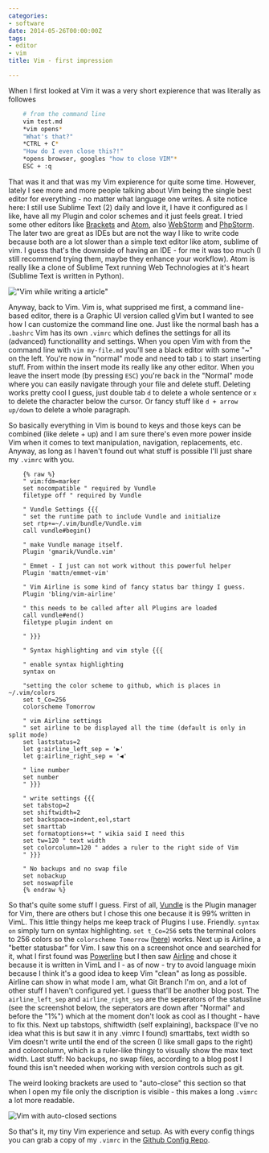 ```yaml
---
categories:
- software
date: 2014-05-26T00:00:00Z
tags:
- editor
- vim
title: Vim - first impression

---
```


When I first looked at Vim it was a very short expierence that was literally as followes
```bash 
	# from the command line
	vim test.md
	*vim opens*
	"What's that?"
	*CTRL + C* 
	"How do I even close this?!"
	*opens browser, googles "how to close VIM"*
	ESC + :q
```

That was it and that was my Vim expierence for quite some time. However, lately I see more and more people talking
about Vim being the single best editor for everything - no matter what language one writes. A site notice here: I
still use Sublime Text (2) daily and love it, I have it configured as I like, have all my Plugin and color schemes
and it just feels great. I tried some other editors like [Brackets](/brackets-vs-sublime-text/) and
[Atom](https://atom.io), also [WebStorm](http://www.jetbrains.com/webstorm/) and [PhpStorm](http://www.jetbrains.com/phpstorm/). The later two are great as IDEs but are not the way I like to write code because both are a lot slower than a
simple text editor like atom, sublime of vim. I guess that's the downside of having an IDE - for me it was too much (I still recommend
trying them, maybe they enhance your workflow). Atom is really like a  clone of Sublime Text running Web Technologies at
it's heart (Sublime Text is written in Python).

!["Vim while writing a article"](http://i.kevingimbel.me/sc/vim_markdown.png "Vim while writing an article")

Anyway, back to Vim. Vim is, what supprised me first, a command line-based editor, there is a Graphic UI version called
gVim but I wanted to see how I can customize the command line one. Just like the normal bash has a
`.bashrc` Vim has its own `.vimrc` which defines the settings for all its (advanced) functionallity and settings. When
you open Vim with from the command line with `vim my-file.md` you'll see a black editor with some "~" on the left.
You're now in "normal" mode and need to tab `i` to start `i`nserting stuff. From within the insert mode its really like
any other editor. When you leave the insert mode (by pressing `ESC`) you're back in the "Normal" mode where you can
easily navigate through your file and delete stuff. Deleting works pretty cool I guess, just double tab `d` to delete a
whole sentence or `x` to delete the character below the cursor. Or fancy stuff like `d + arrow up/down` to delete a
whole paragraph. 

So basically everything in Vim is bound to keys and those keys can be combined (like `d`elete + up) and I am sure
there's even more power inside Vim when it comes to text manipulation, navigation, replacements, etc. Anyway, as long as
I haven't found out what stuff is possible I'll just share my `.vimrc` with you. 

```vim 
	{% raw %}
	" vim:fdm=marker
	set nocompatible " required by Vundle
	filetype off " required by Vundle

	" Vundle Settings {{{
	" set the runtime path to include Vundle and initialize
	set rtp+=~/.vim/bundle/Vundle.vim
	call vundle#begin()

	" make Vundle manage itself.
	Plugin 'gmarik/Vundle.vim'

	" Emmet - I just can not work without this powerful helper
	Plugin 'mattn/emmet-vim'

	" Vim Airline is some kind of fancy status bar thingy I guess.
	Plugin 'bling/vim-airline'

	" this needs to be called after all Plugins are loaded
	call vundle#end()
	filetype plugin indent on

	" }}}

	" Syntax highlighting and vim style {{{

	" enable syntax highlighting
	syntax on

	"setting the color scheme to github, which is places in ~/.vim/colors
	set t_Co=256
	colorscheme Tomorrow

	" vim Airline settings
	" set airline to be displayed all the time (default is only in split mode)
	set laststatus=2
	let g:airline_left_sep = '▶'
	let g:airline_right_sep = '◀'

	" line number
	set number
	" }}}

	" write settings {{{
	set tabstop=2
	set shiftwidth=2
	set backspace=indent,eol,start
	set smarttab
	set formatoptions+=t " wikia said I need this
	set tw=120 " text width
	set colorcolumn=120 " addes a ruler to the right side of Vim
	" }}}

	" No backups and no swap file
	set nobackup
	set noswapfile
	{% endraw %}
```

So that's quite some stuff I guess. First of all, [Vundle](https://github.com/gmarik/Vundle.vim) is the Plugin manager
for Vim, there are others but I chose this one because it is 99% written in VimL. This little thingy helps me keep track
of Plugins I use. Friendly.
`syntax on` simply turn on syntax highlighting. `set t_Co=256` sets the terminal colors to 256 colors so the
`colorscheme Tomorrow` ([here](https://github.com/chriskempson/tomorrow-theme)) works. Next up is Airline, a "better
statusbar" for Vim. I saw this on a screenshot once and searched for it, what I first found was
[Powerline](https://github.com/Lokaltog/powerline) but I then saw [Airline](https://github.com/bling/vim-airline) and
chose it because it is written in VimL and I - as of now - try to avoid language mixin because I think it's a good idea
to keep Vim "clean" as long as possible. Airline can show in what mode I am, what Git Branch I'm on, and a lot of other
stuff I haven't configured yet. I guess that'll be another blog post. The `airline_left_sep` and `airline_right_sep` are
the seperators of the statusline (see the screenshot below, the seperators are down after "Normal" and before the "1%")  which at the moment don't look as cool as I thought - have to fix this. Next up
tabstops, shiftwidth (self explaining), backspace (I've no idea what this is but saw it in any .vimrc I found)
smarttabs, text width so Vim doesn't write until the end of the screen (I like small gaps to the right) and colorcolumn,
which is a ruler-like thingy to visually show the max text width. Last stuff: No backups, no swap files, according to a blog
post I found this isn't needed when working with version controls such as git. 

The weird looking brackets are used to "auto-close" this section so that when I open my file only the discription is
visible - this makes a long `.vimrc` a lot more readable. 

![Vim with auto-closed sections](http://i.kevingimbel.me/sc/sc-26-01-13.png "Vim with auto-closed sections")

So that's it, my tiny Vim experience and setup. As with every config things you can grab a copy of my `.vimrc` in the
[Github Config Repo](https://github.com/kevingimbel/config/blob/master/.vimrc).
